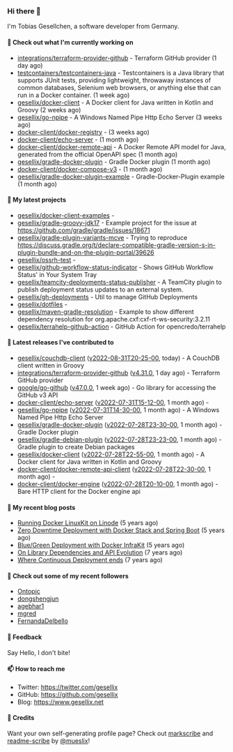 ### Hi there 👋

I'm Tobias Gesellchen, a software developer from Germany.

#### 👷 Check out what I'm currently working on

- [integrations/terraform-provider-github](https://github.com/integrations/terraform-provider-github) - Terraform GitHub provider (1 day ago)
- [testcontainers/testcontainers-java](https://github.com/testcontainers/testcontainers-java) - Testcontainers is a Java library that supports JUnit tests, providing lightweight, throwaway instances of common databases, Selenium web browsers, or anything else that can run in a Docker container. (1 week ago)
- [gesellix/docker-client](https://github.com/gesellix/docker-client) - A Docker client for Java written in Kotlin and Groovy (2 weeks ago)
- [gesellix/go-npipe](https://github.com/gesellix/go-npipe) - A Windows Named Pipe Http Echo Server (3 weeks ago)
- [docker-client/docker-registry](https://github.com/docker-client/docker-registry) -  (3 weeks ago)
- [docker-client/echo-server](https://github.com/docker-client/echo-server) -  (1 month ago)
- [docker-client/docker-remote-api](https://github.com/docker-client/docker-remote-api) - A Docker Remote API model for Java, generated from the official OpenAPI spec (1 month ago)
- [gesellix/gradle-docker-plugin](https://github.com/gesellix/gradle-docker-plugin) - Gradle Docker plugin (1 month ago)
- [docker-client/docker-compose-v3](https://github.com/docker-client/docker-compose-v3) -  (1 month ago)
- [gesellix/gradle-docker-plugin-example](https://github.com/gesellix/gradle-docker-plugin-example) - Gradle-Docker-Plugin example (1 month ago)

#### 🌱 My latest projects

- [gesellix/docker-client-examples](https://github.com/gesellix/docker-client-examples) - 
- [gesellix/gradle-groovy-jdk17](https://github.com/gesellix/gradle-groovy-jdk17) - Example project for the issue at https://github.com/gradle/gradle/issues/18671
- [gesellix/gradle-plugin-variants-mcve](https://github.com/gesellix/gradle-plugin-variants-mcve) - Trying to reproduce https://discuss.gradle.org/t/declare-compatible-gradle-version-s-in-plugin-bundle-and-on-the-plugin-portal/39626
- [gesellix/ossrh-test](https://github.com/gesellix/ossrh-test) - 
- [gesellix/github-workflow-status-indicator](https://github.com/gesellix/github-workflow-status-indicator) - Shows GitHub Workflow Status&#39; in Your System Tray
- [gesellix/teamcity-deployments-status-publisher](https://github.com/gesellix/teamcity-deployments-status-publisher) - A TeamCity plugin to publish deployment status updates to an external system.
- [gesellix/gh-deployments](https://github.com/gesellix/gh-deployments) - Util to manage GitHub Deployments
- [gesellix/dotfiles](https://github.com/gesellix/dotfiles) - 
- [gesellix/maven-gradle-resolution](https://github.com/gesellix/maven-gradle-resolution) - Example to show different dependency resolution for org.apache.cxf:cxf-rt-ws-security:3.2.11
- [gesellix/terrahelp-github-action](https://github.com/gesellix/terrahelp-github-action) - GitHub Action for opencredo/terrahelp

#### 🔭 Latest releases I've contributed to

- [gesellix/couchdb-client](https://github.com/gesellix/couchdb-client) ([v2022-08-31T20-25-00](https://github.com/gesellix/couchdb-client/releases/tag/v2022-08-31T20-25-00), today) - A CouchDB client written in Groovy
- [integrations/terraform-provider-github](https://github.com/integrations/terraform-provider-github) ([v4.31.0](https://github.com/integrations/terraform-provider-github/releases/tag/v4.31.0), 1 day ago) - Terraform GitHub provider
- [google/go-github](https://github.com/google/go-github) ([v47.0.0](https://github.com/google/go-github/releases/tag/v47.0.0), 1 week ago) - Go library for accessing the GitHub v3 API
- [docker-client/echo-server](https://github.com/docker-client/echo-server) ([v2022-07-31T15-12-00](https://github.com/docker-client/echo-server/releases/tag/v2022-07-31T15-12-00), 1 month ago) - 
- [gesellix/go-npipe](https://github.com/gesellix/go-npipe) ([v2022-07-31T14-30-00](https://github.com/gesellix/go-npipe/releases/tag/v2022-07-31T14-30-00), 1 month ago) - A Windows Named Pipe Http Echo Server
- [gesellix/gradle-docker-plugin](https://github.com/gesellix/gradle-docker-plugin) ([v2022-07-28T23-30-00](https://github.com/gesellix/gradle-docker-plugin/releases/tag/v2022-07-28T23-30-00), 1 month ago) - Gradle Docker plugin
- [gesellix/gradle-debian-plugin](https://github.com/gesellix/gradle-debian-plugin) ([v2022-07-28T23-23-00](https://github.com/gesellix/gradle-debian-plugin/releases/tag/v2022-07-28T23-23-00), 1 month ago) - Gradle plugin to create Debian packages
- [gesellix/docker-client](https://github.com/gesellix/docker-client) ([v2022-07-28T22-55-00](https://github.com/gesellix/docker-client/releases/tag/v2022-07-28T22-55-00), 1 month ago) - A Docker client for Java written in Kotlin and Groovy
- [docker-client/docker-remote-api-client](https://github.com/docker-client/docker-remote-api-client) ([v2022-07-28T22-30-00](https://github.com/docker-client/docker-remote-api-client/releases/tag/v2022-07-28T22-30-00), 1 month ago) - 
- [docker-client/docker-engine](https://github.com/docker-client/docker-engine) ([v2022-07-28T20-10-00](https://github.com/docker-client/docker-engine/releases/tag/v2022-07-28T20-10-00), 1 month ago) - Bare HTTP client for the Docker engine api

#### 📜 My recent blog posts

- [Running Docker LinuxKit on Linode](https://www.gesellix.net/post/running-docker-linuxkit-on-linode/) (5 years ago)
- [Zero Downtime Deployment with Docker Stack and Spring Boot](https://www.gesellix.net/post/zero-downtime-deployment-with-docker-stack-and-spring-boot/) (5 years ago)
- [Blue/Green Deployment with Docker InfraKit](https://www.gesellix.net/post/blue-green-deployment-with-docker-infrakit/) (5 years ago)
- [On Library Dependencies and API Evolution](https://www.gesellix.net/post/choosing-a-library/) (7 years ago)
- [Where Continuous Deployment ends](https://www.gesellix.net/post/where-continuous-deployment-ends/) (7 years ago)



#### 👯 Check out some of my recent followers

- [Ontopic](https://github.com/Ontopic)
- [dongshengjun](https://github.com/dongshengjun)
- [agebhar1](https://github.com/agebhar1)
- [mgred](https://github.com/mgred)
- [FernandaDelbello](https://github.com/FernandaDelbello)

#### 💬 Feedback

Say Hello, I don't bite!

#### 📫 How to reach me

- Twitter: https://twitter.com/gesellix
- GitHub: https://github.com/gesellix
- Blog: https://www.gesellix.net

#### 🙇 Credits

Want your own self-generating profile page? Check out [markscribe](https://github.com/muesli/markscribe)
and [readme-scribe](https://github.com/muesli/readme-scribe) by [@mueslix](https://twitter.com/mueslix)!
